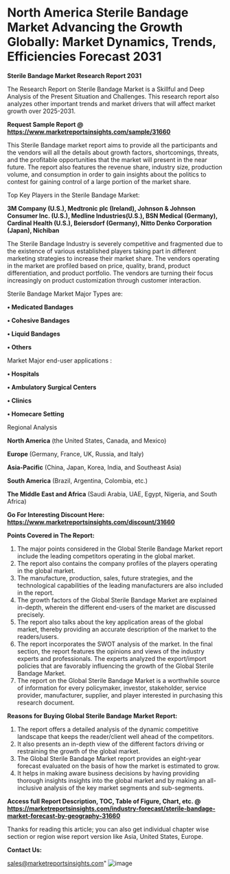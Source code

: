  # North America Sterile Bandage Market Advancing the Growth Globally: Market Dynamics, Trends, Efficiencies Forecast 2031

<strong>Sterile Bandage Market Research Report 2031</strong>

The Research Report on Sterile Bandage Market is a Skillful and Deep Analysis of the Present Situation and Challenges. This research report also analyzes other important trends and market drivers that will affect market growth over 2025-2031.

<strong>Request Sample Report @ <a href=https://www.marketreportsinsights.com/sample/31660>https://www.marketreportsinsights.com/sample/31660</a></strong>

This Sterile Bandage market report aims to provide all the participants and the vendors will all the details about growth factors, shortcomings, threats, and the profitable opportunities that the market will present in the near future. The report also features the revenue share, industry size, production volume, and consumption in order to gain insights about the politics to contest for gaining control of a large portion of the market share.

Top Key Players in the Sterile Bandage Market:

<strong>3M Company (U.S.), Medtronic plc (Ireland), Johnson & Johnson Consumer Inc. (U.S.), Medline Industries(U.S.), BSN Medical (Germany), Cardinal Health (U.S.), Beiersdorf (Germany), Nitto Denko Corporation (Japan), Nichiban</strong>

The Sterile Bandage Industry is severely competitive and fragmented due to the existence of various established players taking part in different marketing strategies to increase their market share. The vendors operating in the market are profiled based on price, quality, brand, product differentiation, and product portfolio. The vendors are turning their focus increasingly on product customization through customer interaction.

Sterile Bandage Market Major Types are:

<strong>• Medicated Bandages

• Cohesive Bandages

• Liquid Bandages

• Others</strong>

Market Major end-user applications :

<strong>• Hospitals

• Ambulatory Surgical Centers

• Clinics

• Homecare Setting</strong>

Regional Analysis

</u><strong><b>North America</b></strong> (the United States, Canada, and Mexico)

<strong><b>Europe </b></strong>(Germany, France, UK, Russia, and Italy)

<strong><b>Asia-Pacific</b></strong> (China, Japan, Korea, India, and Southeast Asia)

<strong><b>South America</b></strong> (Brazil, Argentina, Colombia, etc.)

<strong><b>The Middle East and Africa</b></strong> (Saudi Arabia, UAE, Egypt, Nigeria, and South Africa)

<strong>Go For Interesting Discount Here: <a href=https://www.marketreportsinsights.com/discount/31660>https://www.marketreportsinsights.com/discount/31660</a></strong>

<strong>Points Covered in The Report:</strong>
<ol>
  <li>The major points considered in the Global Sterile Bandage Market report include the leading competitors operating in the global market.</li>
  <li>The report also contains the company profiles of the players operating in the global market.</li>
  <li>The manufacture, production, sales, future strategies, and the technological capabilities of the leading manufacturers are also included in the report.</li>
  <li>The growth factors of the Global Sterile Bandage Market are explained in-depth, wherein the different end-users of the market are discussed precisely.</li>
  <li>The report also talks about the key application areas of the global market, thereby providing an accurate description of the market to the readers/users.</li>
  <li>The report incorporates the SWOT analysis of the market. In the final section, the report features the opinions and views of the industry experts and professionals. The experts analyzed the export/import policies that are favorably influencing the growth of the Global Sterile Bandage Market.</li>
  <li>The report on the Global Sterile Bandage Market is a worthwhile source of information for every policymaker, investor, stakeholder, service provider, manufacturer, supplier, and player interested in purchasing this research document.</li>
</ol>
<strong>Reasons for Buying Global Sterile Bandage Market Report:</strong>

<ol>
  <li>The report offers a detailed analysis of the dynamic competitive landscape that keeps the reader/client well ahead of the competitors.</li>
  <li>It also presents an in-depth view of the different factors driving or restraining the growth of the global market.</li>
  <li>The Global Sterile Bandage Market report provides an eight-year forecast evaluated on the basis of how the market is estimated to grow.</li>
  <li>It helps in making aware business decisions by having providing thorough insights insights into the global market and by making an all-inclusive analysis of the key market segments and sub-segments.</li>
</ol>
<strong>Access full Report Description, TOC, Table of Figure, Chart, etc. @ <a href=https://marketreportsinsights.com/industry-forecast/sterile-bandage-market-forecast-by-geography-31660>https://marketreportsinsights.com/industry-forecast/sterile-bandage-market-forecast-by-geography-31660</a></strong>


Thanks for reading this article; you can also get individual chapter wise section or region wise report version like Asia, United States, Europe.

<strong>Contact Us:</strong>

sales@marketreportsinsights.com"
![image](https://github.com/user-attachments/assets/487fcc30-26ea-417c-bf3e-ed1511955b5c)
